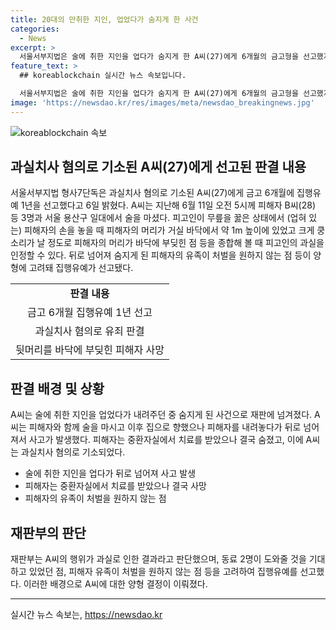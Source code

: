 ```yaml
---
title: 20대의 만취한 지인, 업었다가 숨지게 한 사건
categories:
  - News
excerpt: >
  서울서부지법은 술에 취한 지인을 업다가 숨지게 한 A씨(27)에게 6개월의 금고형을 선고했지만, 유예결정을 내렸다. A씨는 지난해 술을 마신 후 지인을 업다가 바닥에 넘어뜨려 사망케 한 혐의로 재판을 받았다. 재판부는 과실을 인정하면서도 A씨가 처벌받지 않을 것을 바라는 피해자의 유족과 A씨를 도와줄 것을 기대했던 동료들의 점을 고려해 유예를 결정했다.
feature_text: >
  ## koreablockchain 실시간 뉴스 속보입니다.

  서울서부지법은 술에 취한 지인을 업다가 숨지게 한 A씨(27)에게 6개월의 금고형을 선고했지만, 유예결정을 내렸다. A씨는 지난해 술을 마신 후 지인을 업다가 바닥에 넘어뜨려 사망케 한 혐의로 재판을 받았다. 재판부는 과실을 인정하면서도 A씨가 처벌받지 않을 것을 바라는 피해자의 유족과 A씨를 도와줄 것을 기대했던 동료들의 점을 고려해 유예를 결정했다.
image: 'https://newsdao.kr/res/images/meta/newsdao_breakingnews.jpg'
---
```


<p><img src="https://newsdao.kr/res/images/meta/newsdao_breakingnews.jpg" alt="koreablockchain 속보" /></p>

<h2 data-ke-size="size26">과실치사 혐의로 기소된 A씨(27)에게 선고된 판결 내용</h2>

<p data-ke-size="size16">서울서부지법 형사7단독은 과실치사 혐의로 기소된 A씨(27)에게 금고 6개월에 집행유예 1년을 선고했다고 6일 밝혔다. A씨는 지난해 6월 11일 오전 5시께 피해자 B씨(28) 등 3명과 서울 용산구 일대에서 술을 마셨다. 피고인이 무릎을 꿇은 상태에서 (업혀 있는) 피해자의 손을 놓을 때 피해자의 머리가 거실 바닥에서 약 1m 높이에 있었고 크게 쿵 소리가 날 정도로 피해자의 머리가 바닥에 부딪힌 점 등을 종합해 볼 때 피고인의 과실을 인정할 수 있다. 뒤로 넘어져 숨지게 된 피해자의 유족이 처벌을 원하지 않는 점 등이 양형에 고려돼 집행유예가 선고됐다.</p>

<table>
  <tr>
    <td style="text-align: center; height: 17px;"><b>판결 내용</b></td>
  </tr>
  <tr>
    <td style="text-align: center; height: 17px;">금고 6개월 집행유예 1년 선고</td>
  </tr>
  <tr>
    <td style="text-align: center; height: 17px;">과실치사 혐의로 유죄 판결</td>
  </tr>
  <tr>
    <td style="text-align: center; height: 17px;">뒷머리를 바닥에 부딪힌 피해자 사망</td>
  </tr>
</table>

<h2 data-ke-size="size26">판결 배경 및 상황</h2>

<p data-ke-size="size16">A씨는 술에 취한 지인을 업었다가 내려주던 중 숨지게 된 사건으로 재판에 넘겨졌다. A씨는 피해자와 함께 술을 마시고 이후 집으로 향했으나 피해자를 내려놓다가 뒤로 넘어져서 사고가 발생했다. 피해자는 중환자실에서 치료를 받았으나 결국 숨졌고, 이에 A씨는 과실치사 혐의로 기소되었다.</p>

<ul>
  <li>술에 취한 지인을 업다가 뒤로 넘어져 사고 발생</li>
  <li>피해자는 중환자실에서 치료를 받았으나 결국 사망</li>
  <li>피해자의 유족이 처벌을 원하지 않는 점</li>
</ul>

<h2 data-ke-size="size26">재판부의 판단</h2>

<p data-ke-size="size16">재판부는 A씨의 행위가 과실로 인한 결과라고 판단했으며, 동료 2명이 도와줄 것을 기대하고 있었던 점, 피해자 유족이 처벌을 원하지 않는 점 등을 고려하여 집행유예를 선고했다. 이러한 배경으로 A씨에 대한 양형 결정이 이뤄졌다.</p>

<hr>
실시간 뉴스 속보는, <a href="https://newsdao.kr" rel="dofollow">https://newsdao.kr</a>


